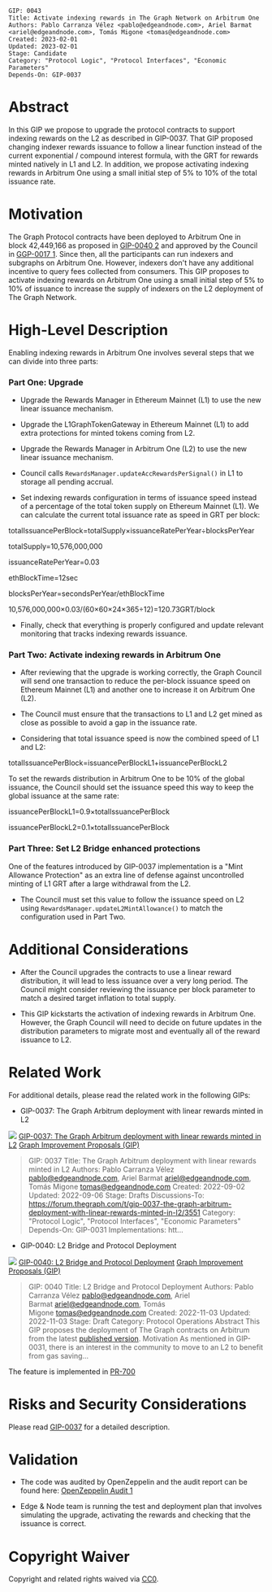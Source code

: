 ```
GIP: 0043
Title: Activate indexing rewards in The Graph Network on Arbitrum One
Authors: Pablo Carranza Vélez <pablo@edgeandnode.com>, Ariel Barmat <ariel@edgeandnode.com>, Tomás Migone <tomas@edgeandnode.com>
Created: 2023-02-01
Updated: 2023-02-01
Stage: Candidate
Category: "Protocol Logic", "Protocol Interfaces", "Economic Parameters"
Depends-On: GIP-0037

```

Abstract
================================================================================================================================

In this GIP we propose to upgrade the protocol contracts to support indexing rewards on the L2 as described in GIP-0037. That GIP proposed changing indexer rewards issuance to follow a linear function instead of the current exponential / compound interest formula, with the GRT for rewards minted natively in L1 and L2. In addition, we propose activating indexing rewards in Arbitrum One using a small initial step of 5% to 10% of the total issuance rate.

Motivation
====================================================================================================================================

The Graph Protocol contracts have been deployed to Arbitrum One in block 42,449,166 as proposed in [GIP-0040 2](https://forum.thegraph.com/t/gip-0040-l2-bridge-and-protocol-deployment/3695) and approved by the Council in [GGP-0017 1](https://snapshot.org/#/council.graphprotocol.eth/proposal/0x8c3c94e6a3064023eac582d609041524c1f41b70bece62f6c58d303faa42b7e8). Since then, all the participants can run indexers and subgraphs on Arbitrum One. However, indexers don't have any additional incentive to query fees collected from consumers. This GIP proposes to activate indexing rewards on Arbitrum One using a small initial step of 5% to 10% of issuance to increase the supply of indexers on the L2 deployment of The Graph Network.

High-Level Description
============================================================================================================================================================

Enabling indexing rewards in Arbitrum One involves several steps that we can divide into three parts:

### Part One: Upgrade

-   Upgrade the Rewards Manager in Ethereum Mainnet (L1) to use the new linear issuance mechanism.

-   Upgrade the L1GraphTokenGateway in Ethereum Mainnet (L1) to add extra protections for minted tokens coming from L2.

-   Upgrade the Rewards Manager in Arbitrum One (L2) to use the new linear issuance mechanism.

-   Council calls `RewardsManager.updateAccRewardsPerSignal()` in L1 to storage all pending accrual.

-   Set indexing rewards configuration in terms of issuance speed instead of a percentage of the total token supply on Ethereum Mainnet (L1). We can calculate the current total issuance rate as speed in GRT per block:

totalIssuancePerBlock=totalSupply×issuanceRatePerYear÷blocksPerYear

totalSupply=10,576,000,000

issuanceRatePerYear=0.03

ethBlockTime=12sec 

blocksPerYear=secondsPerYear/ethBlockTime

10,576,000,000×0.03/(60×60×24×365÷12)=120.73GRT/block 

-   Finally, check that everything is properly configured and update relevant monitoring that tracks indexing rewards issuance.

### Part Two: Activate indexing rewards in Arbitrum One

-   After reviewing that the upgrade is working correctly, the Graph Council will send one transaction to reduce the per-block issuance speed on Ethereum Mainnet (L1) and another one to increase it on Arbitrum One (L2).

-   The Council must ensure that the transactions to L1 and L2 get mined as close as possible to avoid a gap in the issuance rate.

-   Considering that total issuance speed is now the combined speed of L1 and L2:

totalIssuancePerBlock=issuancePerBlockL1+issuancePerBlockL2

To set the rewards distribution in Arbitrum One to be 10% of the global issuance, the Council should set the issuance speed this way to keep the global issuance at the same rate:

issuancePerBlockL1=0.9×totalIssuancePerBlock

issuancePerBlockL2=0.1×totalIssuancePerBlock

### Part Three: Set L2 Bridge enhanced protections

One of the features introduced by GIP-0037 implementation is a "Mint Allowance Protection" as an extra line of defense against uncontrolled minting of L1 GRT after a large withdrawal from the L2.

-   The Council must set this value to follow the issuance speed on L2 using `RewardsManager.updateL2MintAllowance()` to match the configuration used in Part Two.

Additional Considerations
==================================================================================================================================================================

-   After the Council upgrades the contracts to use a linear reward distribution, it will lead to less issuance over a very long period. The Council might consider reviewing the issuance per block parameter to match a desired target inflation to total supply.

-   This GIP kickstarts the activation of indexing rewards in Arbitrum One. However, the Graph Council will need to decide on future updates in the distribution parameters to migrate most and eventually all of the reward issuance to L2.

Related Work
========================================================================================================================================

For additional details, please read the related work in the following GIPs:

-   GIP-0037: The Graph Arbitrum deployment with linear rewards minted in L2

![](https://sea2.discourse-cdn.com/business7/user_avatar/forum.thegraph.com/pablo/40/1623_2.png) [GIP-0037: The Graph Arbitrum deployment with linear rewards minted in L2](https://forum.thegraph.com/t/gip-0037-the-graph-arbitrum-deployment-with-linear-rewards-minted-in-l2/3551) [Graph Improvement Proposals (GIP)](https://forum.thegraph.com/c/governance-gips/gip/18)

> GIP: 0037 Title: The Graph Arbitrum deployment with linear rewards minted in L2 Authors: Pablo Carranza Vélez <pablo@edgeandnode.com>, Ariel Barmat <ariel@edgeandnode.com>, Tomás Migone <tomas@edgeandnode.com> Created: 2022-09-02 Updated: 2022-09-06 Stage: Drafts Discussions-To: https://forum.thegraph.com/t/gip-0037-the-graph-arbitrum-deployment-with-linear-rewards-minted-in-l2/3551 Category: "Protocol Logic", "Protocol Interfaces", "Economic Parameters" Depends-On: GIP-0031 Implementations: htt...

-   GIP-0040: L2 Bridge and Protocol Deployment

![](https://sea2.discourse-cdn.com/business7/user_avatar/forum.thegraph.com/ari/40/52_2.png) [GIP-0040: L2 Bridge and Protocol Deployment](https://forum.thegraph.com/t/gip-0040-l2-bridge-and-protocol-deployment/3695) [Graph Improvement Proposals (GIP)](https://forum.thegraph.com/c/governance-gips/gip/18)

> GIP: 0040 Title: L2 Bridge and Protocol Deployment Authors: Pablo Carranza Vélez <pablo@edgeandnode.com>, Ariel Barmat <ariel@edgeandnode.com>, Tomás Migone <tomas@edgeandnode.com> Created: 2022-11-03 Updated: 2022-11-03 Stage: Draft Category: Protocol Operations [](https://forum.thegraph.com/t/gip-0043-activate-indexing-rewards-in-the-graph-network-on-arbitrum-one/3999#abstract-1)Abstract This GIP proposes the deployment of The Graph contracts on Arbitrum from the latest [published version](https://github.com/graphprotocol/contracts/tree/pcv/l2-bridge). [](https://forum.thegraph.com/t/gip-0043-activate-indexing-rewards-in-the-graph-network-on-arbitrum-one/3999#motivation-2)Motivation As mentioned in GIP-0031, there is an interest in the community to move to an L2 to benefit from gas saving...

The feature is implemented in [PR-700](https://github.com/graphprotocol/contracts/pull/700)

Risks and Security Considerations
==================================================================================================================================================================================

Please read [GIP-0037](https://forum.thegraph.com/t/gip-0037-the-graph-arbitrum-deployment-with-linear-rewards-minted-in-l2/3551#risks-and-security-considerations-20) for a detailed description.

Validation
=====================================================================================================================================

-   The code was audited by OpenZeppelin and the audit report can be found here: [OpenZeppelin Audit 1](https://github.com/graphprotocol/contracts/blob/12f17994f73603ff683abaaf53d19b8a588dbf8b/audits/OpenZeppelin/2022-11-graph-linear-rewards.pdf)

-   Edge & Node team is running the test and deployment plan that involves simulating the upgrade, activating the rewards and checking that the issuance is correct.

Copyright Waiver
=================================================================================================================================================

Copyright and related rights waived via [CC0](https://creativecommons.org/publicdomain/zero/1.0/).